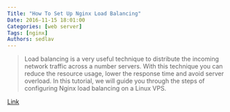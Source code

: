 ```yaml
---
Title: "How To Set Up Nginx Load Balancing"
Date: 2016-11-15 18:01:00
Categories: [web server]
Tags: [nginx]
Authors: sedlav
---
```


> Load balancing is a very useful technique to distribute the incoming network traffic across a number servers. With this technique you can reduce the resource usage, lower the response time and avoid server overload. In this tutorial, we will guide you through the steps of configuring Nginx load balancing on a Linux VPS.

[Link](https://www.rosehosting.com/blog/set-up-nginx-load-balancing/)
